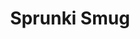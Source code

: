 ---
slug: sprunki-smug-2641
title: Sprunki Smug
description: "Sprunki Smug is an exciting online game. Play for free directly in your browser!"
icon: /images/popular_mods/Sprunki Smug.png
url: https://wowtbc.net/sprunkin/sprunki-smug/index.html
previewImage: /images/popular_mods/Sprunki Smug.png
type: popular mods

# SEO配置
seo:
  title: "Sprunki Smug - Play Free Online Game | Fun Browser Games"
  description: "Sprunki Smug - Play this fun online game for free in your browser. No download required!"
  ogImage: "/images/popular_mods/Sprunki Smug.png"
  keywords: "sprunki-smug-2641, online game, browser game, free game, popular mods game, play online"

videoUrls:
  - https://www.youtube.com/embed/example1
  - https://www.youtube.com/embed/example2

whyPlay:
  title: "Why Play Sprunki Smug?"
  items:
    - "Immersive Gameplay: Sprunki Smug offers an engaging and immersive gaming experience that will keep you entertained for hours"
    - "Challenging Levels: Test your skills with increasingly difficult challenges and obstacles"
    - "Beautiful Graphics: Enjoy stunning visuals and smooth animations that bring the game world to life"
    - "Regular Updates: New content and features are added regularly to keep the game fresh and exciting"
    - "Free to Play: Experience all the fun without spending a penny"
    - "Community Features: Connect with other players, share strategies, and compete for high scores"
    - "Cross-Platform: Play on any device with a web browser, no downloads required"

features:
  title: "Key Features of Sprunki Smug"
  image: "/images/popular_mods/Sprunki Smug.png"
  items:
    - "Intuitive Controls: Easy to learn controls make Sprunki Smug accessible for players of all skill levels"
    - "Multiple Game Modes: Enjoy various gameplay options that provide different challenges and experiences"
    - "Character Customization: Personalize your gaming experience with unique characters and items"
    - "Achievement System: Complete special tasks to earn rewards and recognition"
    - "Leaderboards: Compete with players worldwide and see who can achieve the highest scores"

characteristics:
  title: "Game Characteristics"
  image: "/images/popular_mods/Sprunki Smug.png"
  items:
    - "Genre: Popular mods game with elements of strategy and skill"
    - "Difficulty: Suitable for both casual gamers and those seeking a challenge"
    - "Play Time: Quick sessions or extended gameplay, depending on your preference"
    - "Art Style: Vibrant and engaging visuals that enhance the gaming experience"
    - "Sound Design: Immersive audio that complements the gameplay perfectly"

info: "Sprunki Smug is an exciting online game that offers players a unique and engaging gaming experience. With its intuitive controls, stunning visuals, and challenging gameplay, Sprunki Smug provides hours of entertainment for players of all ages and skill levels. Whether you're looking for a quick gaming session during a break or an extended play session, Sprunki Smug delivers an immersive experience that will keep you coming back for more. The game features multiple levels of increasing difficulty, ensuring that players are constantly challenged as they progress. With regular updates adding new content and features, Sprunki Smug remains fresh and exciting, providing endless entertainment options for its growing community of players."

howToPlayIntro: "Welcome to Sprunki Smug! This guide will walk you through the basics and help you master the game. Whether you're a beginner or looking to improve your skills, these tips and instructions will enhance your gaming experience."

howToPlaySteps:
  - title: "Getting Started"
    description: "Begin your Sprunki Smug adventure by familiarizing yourself with the controls. Use your keyboard or mouse to navigate through the game interface. The tutorial will guide you through the basic mechanics and help you understand the objectives."
  - title: "Understanding the Objectives"
    description: "In Sprunki Smug, your main goal is to progress through levels by completing specific objectives. Each level presents unique challenges that require different strategies and approaches."
  - title: "Mastering the Controls"
    description: "Practice using the controls to improve your precision and reaction time. Sprunki Smug requires quick reflexes and strategic thinking to overcome obstacles and defeat opponents."
  - title: "Utilizing Power-ups"
    description: "Collect power-ups throughout the game to enhance your abilities and overcome difficult challenges. Each power-up offers unique advantages that can be crucial for success."
  - title: "Developing Strategies"
    description: "As you progress in Sprunki Smug, develop effective strategies for different scenarios. Analyze patterns, anticipate challenges, and adapt your approach to maximize your performance."

faq:
  title: "Frequently Asked Questions about Sprunki Smug"
  items:
    - question: "Is Sprunki Smug free to play?"
      answer: "Yes, Sprunki Smug is completely free to play directly in your web browser. No downloads or purchases are required to enjoy the full game experience."
    - question: "Can I play Sprunki Smug on mobile devices?"
      answer: "Yes, Sprunki Smug is optimized for both desktop and mobile play. You can enjoy the game on any device with a web browser and internet connection."
    - question: "Are there any in-game purchases?"
      answer: "While Sprunki Smug is free to play, there may be optional in-game purchases available for cosmetic items or additional features that don't affect core gameplay."
    - question: "How often is Sprunki Smug updated?"
      answer: "The developers regularly update Sprunki Smug with new content, features, and improvements based on player feedback and game performance."
    - question: "Can I play Sprunki Smug offline?"
      answer: "Currently, Sprunki Smug requires an internet connection to play as it's a browser-based online game."
    - question: "Is Sprunki Smug suitable for children?"
      answer: "Yes, Sprunki Smug is designed to be family-friendly and suitable for players of all ages."
    - question: "How do I report bugs or issues?"
      answer: "If you encounter any problems while playing Sprunki Smug, you can report them through the game's support page or contact the developers directly through their website."
    - question: "Still Have Questions?"
      answer: "If you have additional questions about Sprunki Smug that aren't covered in this FAQ, please visit our support center or contact our customer service team for assistance."
---